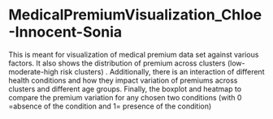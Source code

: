 # MedicalPremiumVisualization_Chloe-Innocent-Sonia
This is meant for visualization of medical premium data set against various factors. It also shows the distribution of premium across clusters (low-moderate-high risk clusters) . Additionally, there is an interaction of different health conditions and how they impact variation of premiums across clusters and different age groups. Finally, the boxplot and heatmap to compare the premium variation for any chosen two conditions (with 0 =absence of the condition and 1= presence of the condition)



